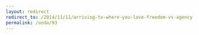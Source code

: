 ```yaml
---
layout: redirect
redirect_to: /2014/11/11/arriving-to-where-you-love-freedom-vs-agency
permalink: /node/93
---
```

